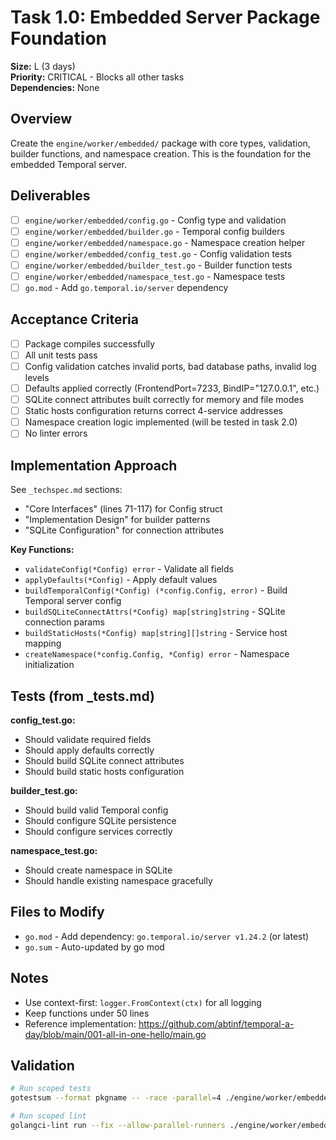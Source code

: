 # Task 1.0: Embedded Server Package Foundation

**Size:** L (3 days)  
**Priority:** CRITICAL - Blocks all other tasks  
**Dependencies:** None

## Overview

Create the `engine/worker/embedded/` package with core types, validation, builder functions, and namespace creation. This is the foundation for the embedded Temporal server.

## Deliverables

- [ ] `engine/worker/embedded/config.go` - Config type and validation
- [ ] `engine/worker/embedded/builder.go` - Temporal config builders
- [ ] `engine/worker/embedded/namespace.go` - Namespace creation helper
- [ ] `engine/worker/embedded/config_test.go` - Config validation tests
- [ ] `engine/worker/embedded/builder_test.go` - Builder function tests
- [ ] `engine/worker/embedded/namespace_test.go` - Namespace tests
- [ ] `go.mod` - Add `go.temporal.io/server` dependency

## Acceptance Criteria

- [ ] Package compiles successfully
- [ ] All unit tests pass
- [ ] Config validation catches invalid ports, bad database paths, invalid log levels
- [ ] Defaults applied correctly (FrontendPort=7233, BindIP="127.0.0.1", etc.)
- [ ] SQLite connect attributes built correctly for memory and file modes
- [ ] Static hosts configuration returns correct 4-service addresses
- [ ] Namespace creation logic implemented (will be tested in task 2.0)
- [ ] No linter errors

## Implementation Approach

See `_techspec.md` sections:
- "Core Interfaces" (lines 71-117) for Config struct
- "Implementation Design" for builder patterns
- "SQLite Configuration" for connection attributes

**Key Functions:**
- `validateConfig(*Config) error` - Validate all fields
- `applyDefaults(*Config)` - Apply default values
- `buildTemporalConfig(*Config) (*config.Config, error)` - Build Temporal server config
- `buildSQLiteConnectAttrs(*Config) map[string]string` - SQLite connection params
- `buildStaticHosts(*Config) map[string][]string` - Service host mapping
- `createNamespace(*config.Config, *Config) error` - Namespace initialization

## Tests (from _tests.md)

**config_test.go:**
- Should validate required fields
- Should apply defaults correctly
- Should build SQLite connect attributes
- Should build static hosts configuration

**builder_test.go:**
- Should build valid Temporal config
- Should configure SQLite persistence
- Should configure services correctly

**namespace_test.go:**
- Should create namespace in SQLite
- Should handle existing namespace gracefully

## Files to Modify

- `go.mod` - Add dependency: `go.temporal.io/server v1.24.2` (or latest)
- `go.sum` - Auto-updated by go mod

## Notes

- Use context-first: `logger.FromContext(ctx)` for all logging
- Keep functions under 50 lines
- Reference implementation: https://github.com/abtinf/temporal-a-day/blob/main/001-all-in-one-hello/main.go

## Validation

```bash
# Run scoped tests
gotestsum --format pkgname -- -race -parallel=4 ./engine/worker/embedded

# Run scoped lint
golangci-lint run --fix --allow-parallel-runners ./engine/worker/embedded/...
```
